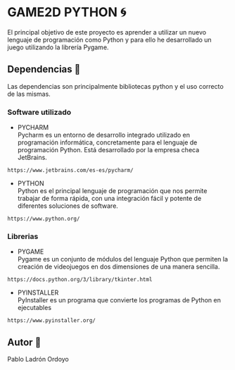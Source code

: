 # GAME2D PYTHON :cyclone:

El principal objetivo de este proyecto es aprender a utilizar un nuevo lenguaje de programación como Python
y para ello he desarrollado un juego utilizando la librería Pygame.


## Dependencias :vertical_traffic_light:
Las dependencias son principalmente bibliotecas python y el uso correcto de las mismas. <br />


### Software utilizado
* PYCHARM <br />
Pycharm es un entorno de desarrollo integrado utilizado en programación informática, concretamente para el lenguaje de programación Python. Está desarrollado por la empresa checa JetBrains.
```
https://www.jetbrains.com/es-es/pycharm/
```


* PYTHON <br />
Python es el principal lenguaje de programación que nos permite trabajar de forma rápida, con una integración fácil y potente de diferentes soluciones de software.
```
https://www.python.org/
```



### Librerias
* PYGAME <br />
Pygame es un conjunto de módulos del lenguaje Python que permiten la creación de videojuegos en dos dimensiones de una manera sencilla.
```
https://docs.python.org/3/library/tkinter.html
```

* PYINSTALLER <br />
PyInstaller es un programa que convierte los programas de Python en ejecutables
```
https://www.pyinstaller.org/
```


## Autor :musical_keyboard:
Pablo Ladrón Ordoyo